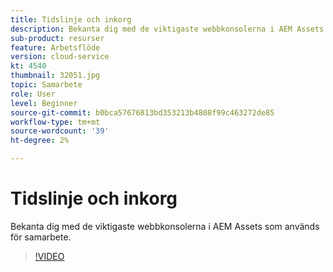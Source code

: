 ```yaml
---
title: Tidslinje och inkorg
description: Bekanta dig med de viktigaste webbkonsolerna i AEM Assets som används för samarbete.
sub-product: resurser
feature: Arbetsflöde
version: cloud-service
kt: 4540
thumbnail: 32051.jpg
topic: Samarbete
role: User
level: Beginner
source-git-commit: b0bca57676813bd353213b4808f99c463272de85
workflow-type: tm+mt
source-wordcount: '39'
ht-degree: 2%

---
```



# Tidslinje och inkorg

Bekanta dig med de viktigaste webbkonsolerna i AEM Assets som används för samarbete.

>[!VIDEO](https://video.tv.adobe.com/v/32051/?quality=12&learn=on&hidetitle=true)
